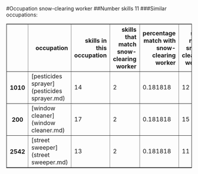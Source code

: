 #Occupation snow-clearing worker
##Number skills 11
###Similar occupations:
<table border="1" class="dataframe">
  <thead>
    <tr style="text-align: right;">
      <th></th>
      <th>occupation</th>
      <th>skills in this occupation</th>
      <th>skills that match snow-clearing worker</th>
      <th>percentage match with snow-clearing worker</th>
      <th>skills not in snow-clearing worker</th>
    </tr>
  </thead>
  <tbody>
    <tr>
      <th>1010</th>
      <td>[pesticides sprayer](pesticides sprayer.md)</td>
      <td>14</td>
      <td>2</td>
      <td>0.181818</td>
      <td>12</td>
    </tr>
    <tr>
      <th>200</th>
      <td>[window cleaner](window cleaner.md)</td>
      <td>17</td>
      <td>2</td>
      <td>0.181818</td>
      <td>15</td>
    </tr>
    <tr>
      <th>2542</th>
      <td>[street sweeper](street sweeper.md)</td>
      <td>13</td>
      <td>2</td>
      <td>0.181818</td>
      <td>11</td>
    </tr>
  </tbody>
</table>
